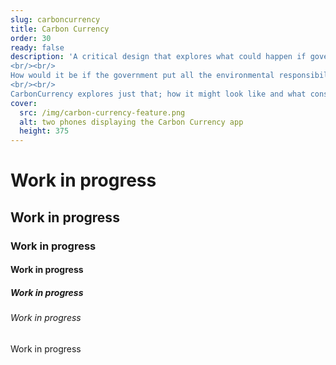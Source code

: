 ```yaml
---
slug: carboncurrency
title: Carbon Currency
order: 30
ready: false
description: 'A critical design that explores what could happen if governments fail to create regulations to stop the global temperature from rising above the 1,5° goal.
<br/><br/>
How would it be if the government put all the environmental responsibility on individual citizens?
<br/><br/>
CarbonCurrency explores just that; how it might look like and what consequences could it have.'
cover:
  src: /img/carbon-currency-feature.png
  alt: two phones displaying the Carbon Currency app
  height: 375
---
```


# Work in progress
## Work in progress
### Work in progress
#### Work in progress
##### Work in progress
###### Work in progress
Work in progress